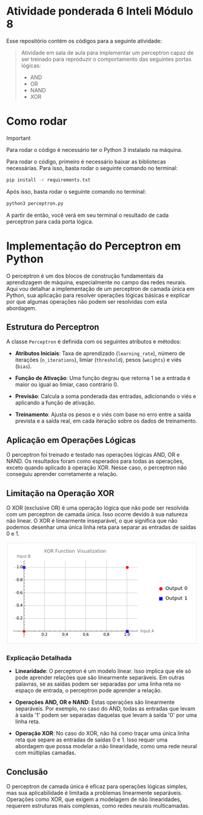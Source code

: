 # Atividade ponderada 6 Inteli Módulo 8

Esse repositório contém os códigos para a seguinte atividade:

> Atividade em sala de aula para implementar um perceptron capaz de ser treinado para reproduzir o comportamento das seguintes portas lógicas:
>
> - AND
> - OR
> - NAND
> - XOR

# Como rodar

> [!IMPORTANT]
> Para rodar o código é necessário ter o Python 3 instalado na máquina.

Para rodar o código, primeiro é necessário baixar as bibliotecas necessárias. Para isso, basta rodar o seguinte comando no terminal:

```bash
pip install -r requirements.txt
```

Após isso, basta rodar o seguinte comando no terminal:

```bash
python3 perceptron.py
```

A partir de então, você verá em seu terminal o resultado de cada perceptron para cada porta lógica.

# Implementação do Perceptron em Python

O perceptron é um dos blocos de construção fundamentais da aprendizagem de máquina, especialmente no campo das redes neurais. Aqui vou detalhar a implementação de um perceptron de camada única em Python, sua aplicação para resolver operações lógicas básicas e explicar por que algumas operações não podem ser resolvidas com esta abordagem.

## Estrutura do Perceptron

A classe `Perceptron` é definida com os seguintes atributos e métodos:

- **Atributos Iniciais**: Taxa de aprendizado (`learning_rate`), número de iterações (`n_iterations`), limiar (`threshold`), pesos (`weights`) e viés (`bias`).

- **Função de Ativação**: Uma função degrau que retorna 1 se a entrada é maior ou igual ao limiar, caso contrário 0.

- **Previsão**: Calcula a soma ponderada das entradas, adicionando o viés e aplicando a função de ativação.

- **Treinamento**: Ajusta os pesos e o viés com base no erro entre a saída prevista e a saída real, em cada iteração sobre os dados de treinamento.

## Aplicação em Operações Lógicas

O perceptron foi treinado e testado nas operações lógicas AND, OR e NAND. Os resultados foram como esperados para todas as operações, exceto quando aplicado à operação XOR. Nesse caso, o perceptron não conseguiu aprender corretamente a relação.

## Limitação na Operação XOR

O XOR (exclusive OR) é uma operação lógica que não pode ser resolvida com um perceptron de camada única. Isso ocorre devido à sua natureza não linear. O XOR é linearmente inseparável, o que significa que não podemos desenhar uma única linha reta para separar as entradas de saídas 0 e 1.

<!-- ![Gráfico mostrando os pontos de um XOR](./XOR_Graph.png) -->
<p align="center">
  <img src="./XOR_Graph.png" alt="Gráfico mostrando os pontos de um XOR">
</p>

### Explicação Detalhada

- **Linearidade**: O perceptron é um modelo linear. Isso implica que ele só pode aprender relações que são linearmente separáveis. Em outras palavras, se as saídas podem ser separadas por uma linha reta no espaço de entrada, o perceptron pode aprender a relação.

- **Operações AND, OR e NAND**: Estas operações são linearmente separáveis. Por exemplo, no caso do AND, todas as entradas que levam à saída '1' podem ser separadas daquelas que levam à saída '0' por uma linha reta.

- **Operação XOR**: No caso do XOR, não há como traçar uma única linha reta que separe as entradas de saídas 0 e 1. Isso requer uma abordagem que possa modelar a não linearidade, como uma rede neural com múltiplas camadas.

## Conclusão

O perceptron de camada única é eficaz para operações lógicas simples, mas sua aplicabilidade é limitada a problemas linearmente separáveis. Operações como XOR, que exigem a modelagem de não linearidades, requerem estruturas mais complexas, como redes neurais multicamadas.
